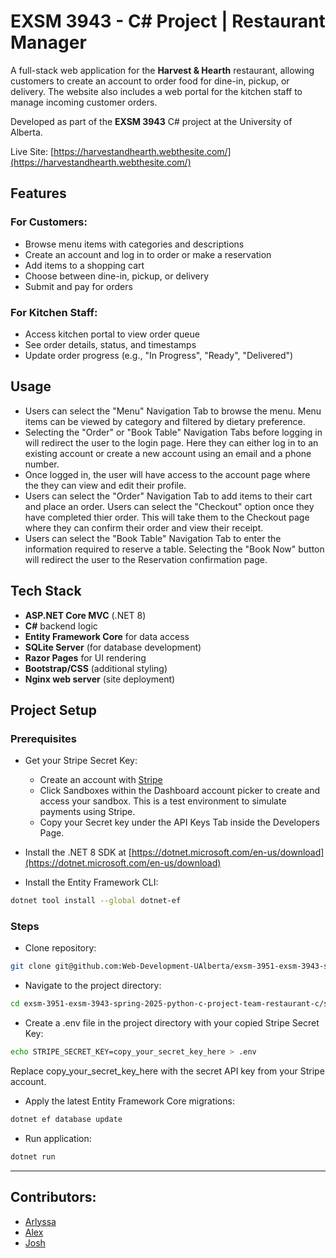 # EXSM 3943 - C# Project | Restaurant Manager

A full-stack web application for the **Harvest & Hearth** restaurant, allowing customers to create an account to order food for dine-in, pickup, or delivery. The website also includes a web portal for the kitchen staff to manage incoming customer orders.

Developed as part of the **EXSM 3943** C# project at the University of Alberta.

Live Site: [https://harvestandhearth.webthesite.com/](https://harvestandhearth.webthesite.com/)

## Features

### For Customers:

- Browse menu items with categories and descriptions
- Create an account and log in to order or make a reservation
- Add items to a shopping cart
- Choose between dine-in, pickup, or delivery
- Submit and pay for orders

### For Kitchen Staff:

- Access kitchen portal to view order queue
- See order details, status, and timestamps
- Update order progress (e.g., "In Progress", "Ready", "Delivered")

## Usage

- Users can select the "Menu" Navigation Tab to browse the menu. Menu items can be viewed by category and filtered by dietary preference.
- Selecting the "Order" or "Book Table" Navigation Tabs before logging in will redirect the user to the login page. Here they can either log in to an existing account or create a new account using an email and a phone number.
- Once logged in, the user will have access to the account page where the they can view and edit their profile.
- Users can select the "Order" Navigation Tab to add items to their cart and place an order. Users can select the "Checkout" option once they have completed thier order. This will take them to the Checkout page where they can confirm their order and view their receipt.
- Users can select the "Book Table" Navigation Tab to enter the information required to reserve a table. Selecting the "Book Now" button will redirect the user to the Reservation confirmation page.

## Tech Stack

- **ASP.NET Core MVC** (.NET 8)
- **C#** backend logic
- **Entity Framework Core** for data access
- **SQLite Server** (for database development)
- **Razor Pages** for UI rendering
- **Bootstrap/CSS** (additional styling)
- **Nginx web server** (site deployment)

## Project Setup

### Prerequisites

- Get your Stripe Secret Key:
  - Create an account with [Stripe](https://dashboard.stripe.com/login)
  - Click Sandboxes within the Dashboard account picker to create and access your sandbox. This is a test environment to simulate payments using Stripe.
  - Copy your Secret key under the API Keys Tab inside the Developers Page.

- Install the .NET 8 SDK at [https://dotnet.microsoft.com/en-us/download](https://dotnet.microsoft.com/en-us/download)
- Install the Entity Framework CLI:

```bash
dotnet tool install --global dotnet-ef
```

### Steps

- Clone repository:

```bash
git clone git@github.com:Web-Development-UAlberta/exsm-3951-exsm-3943-spring-2025-python-c-project-team-restaurant-c.git
```

- Navigate to the project directory:

```bash
cd exsm-3951-exsm-3943-spring-2025-python-c-project-team-restaurant-c/src/RestaurantManager
```

- Create a .env file in the project directory with your copied Stripe Secret Key:

```bash
echo STRIPE_SECRET_KEY=copy_your_secret_key_here > .env
```

Replace copy_your_secret_key_here with the secret API key from your Stripe account.

- Apply the latest Entity Framework Core migrations:

```bash
dotnet ef database update
```

- Run application:

```bash
dotnet run
```

---

## Contributors:

- [Arlyssa](https://github.com/Arlyssa)
- [Alex](https://github.com/Pewpy)
- [Josh](https://github.com/jmantei)
